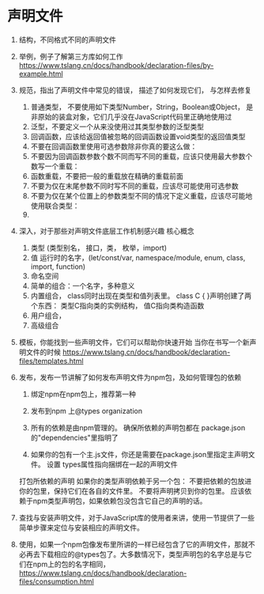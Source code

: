 # 声明文件 
1. 结构，不同格式不同的声明文件
    
2. 举例，例子了解第三方库如何工作
   https://www.tslang.cn/docs/handbook/declaration-files/by-example.html
3. 规范，指出了声明文件中常见的错误， 描述了如何发现它们， 与怎样去修复
   1. 普通类型， 不要使用如下类型Number，String，Boolean或Object， 是非原始的装盒对象，它们几乎没在JavaScript代码里正确地使用过
   2. 泛型，不要定义一个从来没使用过其类型参数的泛型类型
   3. 回调函数，应该给返回值被忽略的回调函数设置void类型的返回值类型
   4. 不要在回调函数里使用可选参数除非你真的要这么做：
   5. 不要因为回调函数参数个数不同而写不同的重载，应该只使用最大参数个数写一个重载：
   6. 函数重载，不要把一般的重载放在精确的重载前面
   7. 不要为仅在末尾参数不同时写不同的重载，应该尽可能使用可选参数
   8. 不要为仅在某个位置上的参数类型不同的情况下定义重载，应该尽可能地使用联合类型：
   9.


5. 深入，对于那些对声明文件底层工作机制感兴趣
   核心概念
   1. 类型 (类型别名， 接口，类， 枚举，import)
   2. 值 运行时的名字，(let/const/var, namespace/module, enum, class, import, function)
   3. 命名空间
   4. 简单的组合：一个名字，多种意义
   5. 内置组合， class同时出现在类型和值列表里。 class C { }声明创建了两个东西： 类型C指向类的实例结构， 值C指向类构造函数
   6. 用户组合，
   7. 高级组合


6. 模板，你能找到一些声明文件，它们可以帮助你快速开始 当你在书写一个新声明文件的时候
    https://www.tslang.cn/docs/handbook/declaration-files/templates.html
7. 发布，发布一节讲解了如何发布声明文件为npm包，及如何管理包的依赖
   1. 绑定npm在npm包上，推荐第一种
   2. 发布到npm 上@types organization

   3. 所有的依赖是由npm管理的。 确保所依赖的声明包都在 package.json的"dependencies"里指明了
   4. 如果你的包有一个主.js文件，你还是需要在package.json里指定主声明文件。 设置 types属性指向捆绑在一起的声明文件
   
   打包所依赖的声明
   如果你的类型声明依赖于另一个包：
   不要把依赖的包放进你的包里，保持它们在各自的文件里。
   不要将声明拷贝到你的包里。
   应该依赖于npm类型声明包，如果依赖包没包含它自己的声明的话。

8. 查找与安装声明文件，对于JavaScript库的使用者来讲，使用一节提供了一些简单步骤来定位与安装相应的声明文件。
9. 使用，如果一个npm包像发布里所讲的一样已经包含了它的声明文件，那就不必再去下载相应的@types包了。大多数情况下，类型声明包的名字总是与它们在npm上的包的名字相同，https://www.tslang.cn/docs/handbook/declaration-files/consumption.html

   